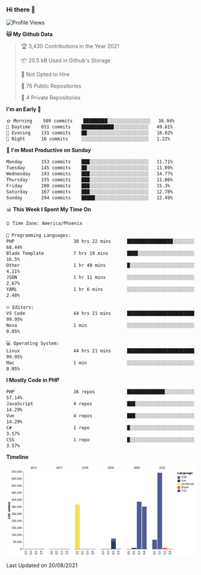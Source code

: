 ### Hi there 👋

<!--START_SECTION:waka-->
![Profile Views](http://img.shields.io/badge/Profile%20Views-7-blue)

**🐱 My Github Data** 

> 🏆 3,430 Contributions in the Year 2021
 > 
> 📦 20.5 kB Used in Github's Storage 
 > 
> 🚫 Not Opted to Hire
 > 
> 📜 76 Public Repositories 
 > 
> 🔑 4 Private Repositories  
 > 
**I'm an Early 🐤** 

```text
🌞 Morning    509 commits    █████████░░░░░░░░░░░░░░░░   38.94% 
🌆 Daytime    651 commits    ████████████░░░░░░░░░░░░░   49.81% 
🌃 Evening    131 commits    ██░░░░░░░░░░░░░░░░░░░░░░░   10.02% 
🌙 Night      16 commits     ░░░░░░░░░░░░░░░░░░░░░░░░░   1.22%

```
📅 **I'm Most Productive on Sunday** 

```text
Monday       153 commits    ███░░░░░░░░░░░░░░░░░░░░░░   11.71% 
Tuesday      145 commits    ██░░░░░░░░░░░░░░░░░░░░░░░   11.09% 
Wednesday    193 commits    ███░░░░░░░░░░░░░░░░░░░░░░   14.77% 
Thursday     155 commits    ███░░░░░░░░░░░░░░░░░░░░░░   11.86% 
Friday       200 commits    ███░░░░░░░░░░░░░░░░░░░░░░   15.3% 
Saturday     167 commits    ███░░░░░░░░░░░░░░░░░░░░░░   12.78% 
Sunday       294 commits    █████░░░░░░░░░░░░░░░░░░░░   22.49%

```


📊 **This Week I Spent My Time On** 

```text
⌚︎ Time Zone: America/Phoenix

💬 Programming Languages: 
PHP                      30 hrs 22 mins      █████████████████░░░░░░░░   68.44% 
Blade Template           7 hrs 19 mins       ████░░░░░░░░░░░░░░░░░░░░░   16.5% 
Other                    1 hr 49 mins        █░░░░░░░░░░░░░░░░░░░░░░░░   4.11% 
JSON                     1 hr 11 mins        ░░░░░░░░░░░░░░░░░░░░░░░░░   2.67% 
YAML                     1 hr 6 mins         ░░░░░░░░░░░░░░░░░░░░░░░░░   2.48%

🔥 Editors: 
VS Code                  44 hrs 21 mins      █████████████████████████   99.95% 
Nova                     1 min               ░░░░░░░░░░░░░░░░░░░░░░░░░   0.05%

💻 Operating System: 
Linux                    44 hrs 21 mins      █████████████████████████   99.95% 
Mac                      1 min               ░░░░░░░░░░░░░░░░░░░░░░░░░   0.05%

```

**I Mostly Code in PHP** 

```text
PHP                      16 repos            ██████████████░░░░░░░░░░░   57.14% 
JavaScript               4 repos             ███░░░░░░░░░░░░░░░░░░░░░░   14.29% 
Vue                      4 repos             ███░░░░░░░░░░░░░░░░░░░░░░   14.29% 
C#                       1 repo              █░░░░░░░░░░░░░░░░░░░░░░░░   3.57% 
CSS                      1 repo              █░░░░░░░░░░░░░░░░░░░░░░░░   3.57%

```


**Timeline**

![Chart not found](https://raw.githubusercontent.com/mikebronner/mikebronner/master/charts/bar_graph.png) 


 Last Updated on 20/08/2021
<!--END_SECTION:waka-->

<!--
**mikebronner/mikebronner** is a ✨ _special_ ✨ repository because its `README.md` (this file) appears on your GitHub profile.

Here are some ideas to get you started:

- 🔭 I’m currently working on ...
- 🌱 I’m currently learning ...
- 👯 I’m looking to collaborate on ...
- 🤔 I’m looking for help with ...
- 💬 Ask me about ...
- 📫 How to reach me: ...
- 😄 Pronouns: ...
- ⚡ Fun fact: ...
-->

